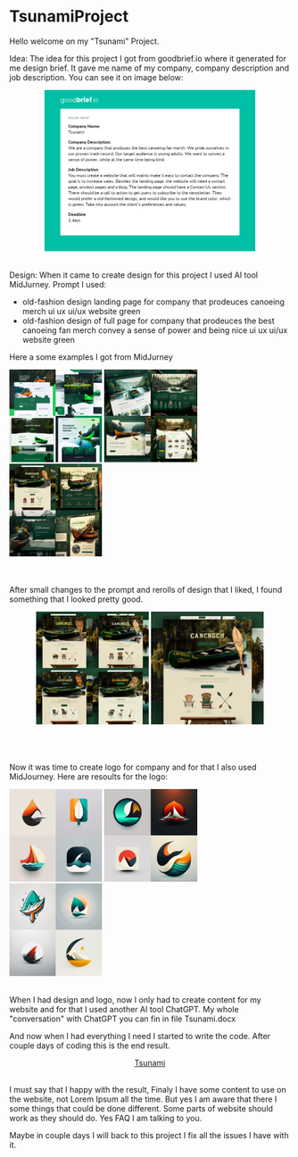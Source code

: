 # TsunamiProject

Hello welcome on my "Tsunami" Project.

Idea:
The idea for this project I got from goodbrief.io where it generated for me design brief. It gave me name of my company, company description and job description. You can see it on image below:

<div align="center" width="100%">
  <img src="https://github.com/MateuszSojkaCode/TsunamiProject/blob/master/goodbrief.png" width="75%">
</div>

<br>

Design:
When it came to create design for this project I used AI tool MidJurney.
Prompt I used:
  - old-fashion design landing page for company that prodeuces canoeing merch ui ux ui/ux website green
  - old-fashion design of full page for company that prodeuces the best canoeing fan merch convey a sense of power and being nice ui ux ui/ux website green
  
Here a some examples I got from MidJurney
<div align="center width="100">
  <img src="https://github.com/MateuszSojkaCode/TsunamiProject/blob/master/files/MatthewJay_modern_landing_page_for_company_that_prodeuces_canoe_3c304e67-a671-4693-818c-2f6d69d2e1a7.png" width="33%">
  <img src="https://github.com/MateuszSojkaCode/TsunamiProject/blob/master/files/MatthewJay_design_of_full_page_for_company_that_prodeuces_the_b_2a0c18bf-30c9-4ba0-95d3-695a063f6c27.png" width="33%">
  <img src="https://github.com/MateuszSojkaCode/TsunamiProject/blob/master/files/MatthewJay_old-fashion_design_of_full_page_for_company_that_pro_c4538f86-e43c-479a-8e5c-ba22444ef5ba.png" width="33%">
</div>

<br>
<br>

After small changes to the prompt and rerolls of design that I liked, I found something that I looked pretty good. 
<div align="center" width="80%">
   <img src="https://github.com/MateuszSojkaCode/TsunamiProject/blob/master/files/MatthewJay_old-fashion_design_of_full_page_for_company_that_pro_428a1c3f-c0fc-4eb0-bebd-ec07c4518b48.png" width="40%">
   <img src="https://github.com/MateuszSojkaCode/TsunamiProject/blob/master/files/MatthewJay_old-fashion_design_of_full_page_for_company_that_pro_3f6fec0f-d99a-4d39-8c60-b411a1ead9ae.png" width="40%">                            
</div>             

<br>
<br>
<br>

Now it was time to create logo for company and for that I also used MidJourney.
Here are resoults for the logo:
<div width="100%">
  <img src="https://github.com/MateuszSojkaCode/TsunamiProject/blob/master/files/MatthewJay_logo_design_for_company_named_tsunami_selling_canoes_9e678b1b-b9ac-4642-bbaa-71e34f02ca75.png" width="33%">
  <img src="https://github.com/MateuszSojkaCode/TsunamiProject/blob/master/files/MatthewJay_logo_design_for_company_named_tsunami_selling_canoes_d30e481c-cf42-46c6-8027-c8dd52c9d9cf.png" width="33%">
  <img src="https://github.com/MateuszSojkaCode/TsunamiProject/blob/master/files/MatthewJay_logo_design_for_company_named_tsunami_selling_canoes_e8b5f19c-82c3-4d8e-ae86-a6d58533ac55.png" width="33%">
</div>

<br>

When I had design and logo, now I only had to create content for my website and for that I used another AI tool ChatGPT. My whole "conversation" with ChatGPT you can fin in file Tsunami.docx

And now when I had everything I need I started to write the code. After couple days of coding this is the end result.
     
<div align="center">                                                                                                                                                
  <a href="https://mateuszsojkacode.github.io/TsunamiProject/" align="center" width="100%">Tsunami</a>
</div>          
                                                                                          
<br>
                                                                                          
I must say that I happy with the result, Finaly I have some content to use on the website, not Lorem Ipsum all the time. But yes I am aware that there I some things that could be done different. Some parts of website should work as they should do. Yes FAQ I am talking to you.
                                                                           
Maybe in couple days I will back to this project I fix all the issues I have with it.                                                     
